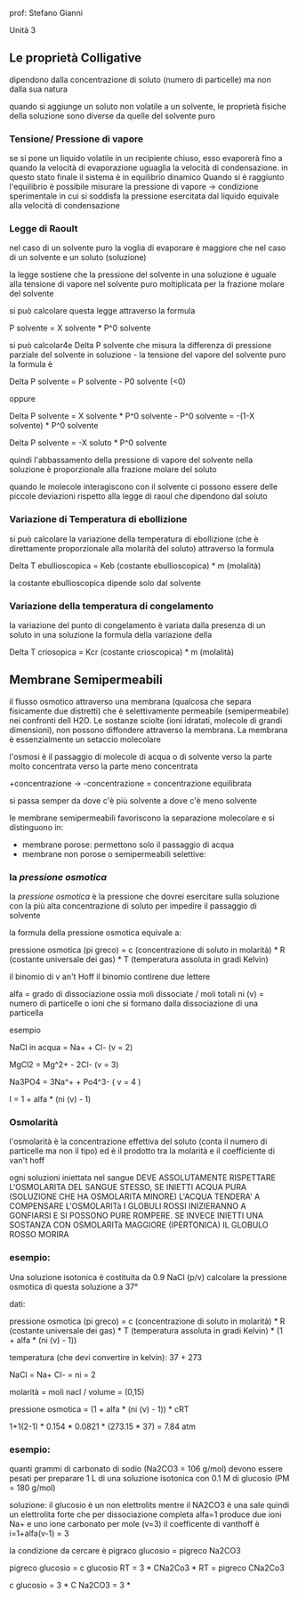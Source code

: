 prof: Stefano Gianni

Unità 3

## Le proprietà Colligative

dipendono dalla concentrazione di soluto (numero di particelle) ma non dalla sua natura

quando si aggiunge un soluto non volatile a un solvente, le proprietà fisiche della soluzione sono diverse da quelle del solvente puro

### Tensione/ Pressione di vapore

se si pone un liquido volatile in un recipiente chiuso, esso evaporerà fino a quando la velocità di evaporazione uguaglia la velocità di condensazione. in questo stato finale il sistema è in equilibrio dinamico
Quando si è raggiunto l'equilibrio è possibile misurare la pressione di vapore -> condizione sperimentale in cui si soddisfa la pressione esercitata dal liquido equivale alla velocità di condensazione

### Legge di Raoult

nel caso di un solvente puro la voglia di evaporare è maggiore che nel caso di un solvente e un soluto (soluzione)

la legge sostiene che la pressione del solvente in una soluzione è uguale alla tensione di vapore nel solvente puro moltiplicata per la frazione molare del solvente

si può calcolare questa legge attraverso la formula

P solvente = X solvente \* P^0 solvente

si può calcolar4e Delta P solvente che misura la differenza di pressione parziale del solvente in soluzione - la tensione del vapore del solvente puro la formula è

Delta P solvente = P solvente - P0 solvente (<0)

oppure

Delta P solvente = X solvente \* P^0 solvente  - P^0 solvente = -(1-X solvente) \* P^0 solvente

Delta P solvente = -X soluto \* P^0 solvente

quindi l'abbassamento della pressione di vapore del solvente nella soluzione è proporzionale alla frazione molare del soluto

quando le molecole interagiscono con il solvente ci possono essere delle piccole deviazioni rispetto alla legge di raoul che dipendono dal soluto

### Variazione di Temperatura di ebollizione

si può calcolare la variazione della temperatura di ebollizione (che è direttamente proporzionale alla molarità del soluto) attraverso la formula

Delta T ebullioscopica = Keb (costante ebullioscopica) \* m (molalità)

la costante ebullioscopica dipende solo dal solvente

### Variazione della temperatura di congelamento

la variazione del punto di congelamento è variata dalla presenza di un soluto in una soluzione la formula della variazione della

Delta T criosopica = Kcr (costante crioscopica) \* m (molalità)

## Membrane Semipermeabili

il flusso osmotico attraverso una membrana (qualcosa che separa fisicamente due distretti) che è selettivamente permeabile (semipermeabile) nei confronti dell H2O. Le sostanze sciolte (ioni idratati, molecole di grandi dimensioni), non possono diffondere attraverso la membrana.
La membrana è essenzialmente un setaccio molecolare

l'osmosi è il passaggio di molecole di acqua o di solvente verso la parte molto concentrata verso la parte meno concentrata

\+concentrazione -> -concentrazione = concentrazione equilibrata

si passa semper da dove c'è più solvente a dove c'è meno solvente

le membrane semipermeabili favoriscono la separazione molecolare e si distinguono in:

* membrane porose: permettono solo il passaggio di acqua
* membrane non porose o semipermeabili selettive:

### la *pressione osmotica*

la *pressione osmotica*  è la pressione che dovrei esercitare sulla soluzione con la più alta concentrazione di soluto per impedire il passaggio di solvente

la formula della pressione osmotica equivale a:

pressione osmotica (pi greco) = c (concentrazione di soluto in molarità) \* R (costante universale dei gas) \* T (temperatura assoluta in gradi Kelvin)

il binomio di v an't Hoff
il binomio contirene due lettere

alfa = grado di dissociazione ossia moli dissociate / moli totali
ni (v) = numero di particelle o ioni che si formano dalla dissociazione di una particella

esempio

NaCl in acqua = Na+ + Cl- (v = 2)

MgCl2 = Mg^2+ - 2Cl- (v = 3)

Na3PO4 = 3Na^+  + Po4^3- ( v = 4 )

I = 1 + alfa \* (ni (v) - 1)

### Osmolarità

l'osmolarità è la concentrazione effettiva del soluto (conta il numero di particelle ma non il tipo) ed è il prodotto tra la molarità e il coefficiente di van't hoff

ogni soluzioni iniettata nel sangue DEVE ASSOLUTAMENTE RISPETTARE L'OSMOLARITA DEL SANGUE STESSO, SE INIETTI ACQUA PURA (SOLUZIONE CHE HA OSMOLARITA MINORE) L'ACQUA TENDERA' A COMPENSARE L'OSMOLARITà I GLOBULI ROSSI INIZIERANNO A GONFIARSI E SI POSSONO PURE ROMPERE. SE INVECE INIETTI UNA SOSTANZA CON OSMOLARITà MAGGIORE (IPERTONICA) IL GLOBULO ROSSO MORIRA

### esempio:

Una soluzione isotonica è costituita da 0.9 NaCl (p/v) calcolare la pressione osmotica di questa soluzione a 37°

dati:

pressione osmotica (pi greco) = c (concentrazione di soluto in molarità) \* R (costante universale dei gas) \* T (temperatura assoluta in gradi Kelvin) \*  (1 + alfa \* (ni (v) - 1))

temperatura (che devi convertire in kelvin):  37 + 273

NaCl = Na+ Cl- = ni = 2

molarità = moli nacl / volume = (0,15)

pressione osmotica = (1 + alfa \* (ni (v) - 1)) \* cRT

1+1(2-1) \* 0.154 \* 0.0821 \* (273.15 \* 37) = 7.84 atm

### esempio:

quanti grammi di carbonato di sodio (Na2CO3 = 106 g/mol) devono essere pesati per preparare 1 L di una soluzione isotonica con 0.1 M di glucosio (PM = 180 g/mol)

soluzione: il glucosio è un non elettrolits mentre il NA2CO3 è una sale quindi un elettrolita forte che per dissociazione completa alfa=1 produce due ioni Na+ e uno ione carbonato per mole (v=3) il coefficente di vanthoff è i=1+alfa(v-1) = 3

la condizione da cercare è pigraco glucosio = pigreco Na2CO3

pigreco glucosio = c glucosio RT = 3 \* CNa2Co3 \* RT = pigreco CNa2Co3

c glucosio = 3 \* C Na2CO3 = 3 \*